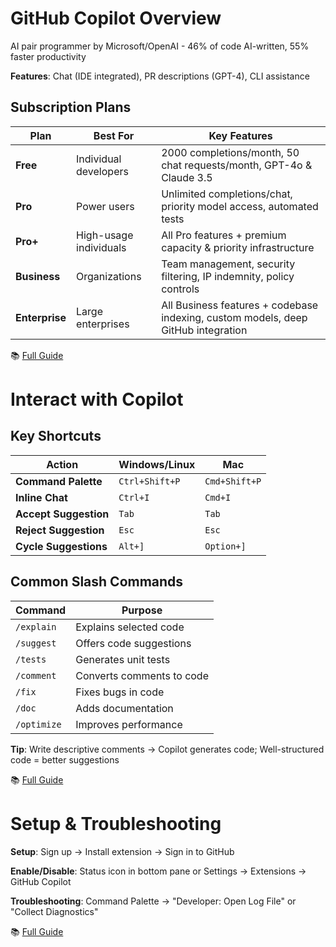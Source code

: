 # GitHub Copilot Overview

AI pair programmer by Microsoft/OpenAI - 46% of code AI-written, 55% faster productivity

**Features**: Chat (IDE integrated), PR descriptions (GPT-4), CLI assistance

## Subscription Plans

| Plan | Best For | Key Features |
|------|----------|--------------|
| **Free** | Individual developers | 2000 completions/month, 50 chat requests/month, GPT-4o & Claude 3.5 |
| **Pro** | Power users | Unlimited completions/chat, priority model access, automated tests |
| **Pro+** | High-usage individuals | All Pro features + premium capacity & priority infrastructure |
| **Business** | Organizations | Team management, security filtering, IP indemnity, policy controls |
| **Enterprise** | Large enterprises | All Business features + codebase indexing, custom models, deep GitHub integration |

📚 [Full Guide](https://learn.microsoft.com/en-us/training/modules/introduction-to-github-copilot/2-github-copilot-your-ai-pair-programmer)

# Interact with Copilot

## Key Shortcuts

| Action | Windows/Linux | Mac |
|--------|---------------|-----|
| **Command Palette** | `Ctrl+Shift+P` | `Cmd+Shift+P` |
| **Inline Chat** | `Ctrl+I` | `Cmd+I` |
| **Accept Suggestion** | `Tab` | `Tab` |
| **Reject Suggestion** | `Esc` | `Esc` |
| **Cycle Suggestions** | `Alt+]` | `Option+]` |

## Common Slash Commands

| Command | Purpose |
|---------|---------|
| `/explain` | Explains selected code |
| `/suggest` | Offers code suggestions |
| `/tests` | Generates unit tests |
| `/comment` | Converts comments to code |
| `/fix` | Fixes bugs in code |
| `/doc` | Adds documentation |
| `/optimize` | Improves performance |

**Tip**: Write descriptive comments → Copilot generates code; Well-structured code = better suggestions

📚 [Full Guide](https://learn.microsoft.com/en-us/training/modules/introduction-to-github-copilot/3-interacting-with-copilot)

# Setup & Troubleshooting

**Setup**: Sign up → Install extension → Sign in to GitHub

**Enable/Disable**: Status icon in bottom pane or Settings → Extensions → GitHub Copilot

**Troubleshooting**: Command Palette → "Developer: Open Log File" or "Collect Diagnostics"

📚 [Full Guide](https://learn.microsoft.com/en-us/training/modules/introduction-to-github-copilot/4-setup-configure-troubleshoot)

